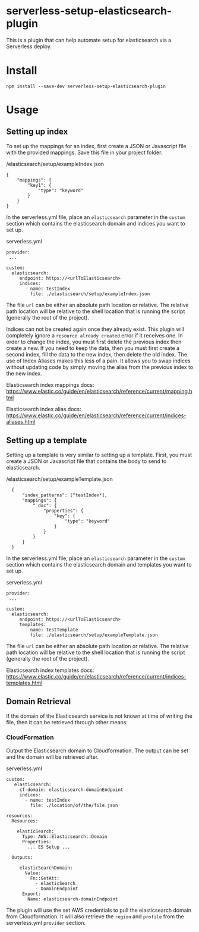 # serverless-setup-elasticsearch-plugin
This is a plugin that can help automate setup for elasticsearch via a Serverless deploy.

# Install

```
npm install --save-dev serverless-setup-elasticsearch-plugin
```

# Usage

## Setting up index

To set up the mappings for an index, first create a JSON or Javascript file with the provided mappings. Save this file in your project folder.

<projectRoot>/elasticsearch/setup/exampleIndex.json
```
{
    "mappings": {
        "key1": {
            "type": "keyword"
        }
    }
}
```

In the serverless.yml file, place an `elasticsearch` parameter in the `custom` section which contains the elasticsearch domain and indices you want to set up.

serverless.yml
```
provider:
 ...

custom:
  elasticsearch:
     endpoint: https://<urlToElasticsearch>
     indices:
       - name: testIndex
         file: ./elasticsearch/setup/exampleIndex.json
```

The file `url` can be either an absolute path location or relative.  The relative path location will be relative to the shell location that is running the script (generally the root of the project).

Indices can not be created again once they already exist. This plugin will completely ignore a `resource already created` error if it receives one.  In order to change the index, you must first delete the previous index then create a new. If you need to keep the data, then you must first create a second index, fill the data to the new index, then delete the old index.  The use of Index Aliases makes this less of a pain. It allows you to swap indices without updating code by simply moving the alias from the previous index to the new index.

Elasticsearch index mappings docs:
https://www.elastic.co/guide/en/elasticsearch/reference/current/mapping.html

Elasticsearch index alias docs:
https://www.elastic.co/guide/en/elasticsearch/reference/current/indices-aliases.html

## Setting up a template

Setting up a template is very similar to setting up a template. First, you must create a JSON or Javascript file that contains the body to send to elasticsearch.

<projectRoot>/elasticsearch/setup/exampleTemplate.json
```
  {
      "index_patterns": ["testIndex*],
      "mappings": {
          "_doc": {
              "properties": {
                  "key": {
                      "type": "keyword"
                  }
              }
          }
      }
  }
```

In the serverless.yml file, place an `elasticsearch` parameter in the `custom` section which contains the elasticsearch domain and templates you want to set up.

serverless.yml
```
provider:
 ...

custom:
  elasticsearch:
     endpoint: https://<urlToElasticsearch>
     templates:
       - name: testTemplate
         file: ./elasticsearch/setup/exampleTemplate.json
```

The file `url` can be either an absolute path location or relative.  The relative path location will be relative to the shell location that is running the script (generally the root of the project).

Elasticsearch index templates docs:
https://www.elastic.co/guide/en/elasticsearch/reference/current/indices-templates.html

## Domain Retrieval

If the domain of the Elasticsearch service is not known at time of writing the file, then it can be retrieved through other means:

### CloudFormation

Output the Elasticsearch domain to Cloudformation. The output can be set and the domain will be retrieved after.

serverless.yml
```
custom:
   elasticsearch:
     cf-domain: elasticsearch-domainEndpoint
     indices:
       - name: testIndex
         file: ./location/of/the/file.json

resources:
  Resources:

    elasticSearch:
      Type: AWS::Elasticsearch::Domain
      Properties:
        ... ES Setup ...

  Outputs:

     elasticSearchDomain:
       Value:
         Fn::GetAtt:
           - elasticSearch
           - DomainEndpoint
      Export:
        Name: elasticsearch-domainEndpoint
```

The plugin will use the set AWS credentials to pull the elasticsearch domain from Cloudformation. It will also retrieve the `region` and `profile` from the serverless.yml `provider` section.